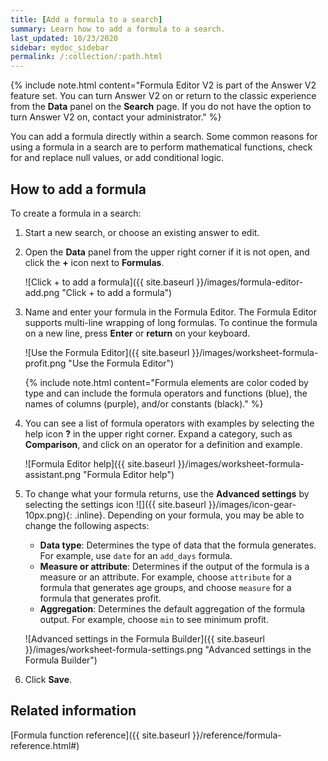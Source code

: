```yaml
---
title: [Add a formula to a search]
summary: Learn how to add a formula to a search.
last_updated: 10/23/2020
sidebar: mydoc_sidebar
permalink: /:collection/:path.html
---
```


{% include note.html content="Formula Editor V2 is part of the Answer V2 feature set. You can turn Answer V2 on or return to the classic experience from the <strong>Data</strong> panel on the <strong>Search</strong> page. If you do not have the option to turn Answer V2 on, contact your administrator." %}

You can add a formula directly within a search. Some common reasons for using a formula in a search are to perform mathematical functions, check for and replace null values, or add conditional logic.

## How to add a formula

To create a formula in a search:

1. Start a new search, or choose an existing answer to edit.

3. Open the **Data** panel from the upper right corner if it is not open, and click the **+** icon next to **Formulas**.

    ![Click + to add a formula]({{ site.baseurl }}/images/formula-editor-add.png "Click + to add a formula")

4. Name and enter your formula in the Formula Editor. The Formula Editor supports multi-line wrapping of long formulas. To continue the formula on a new line, press **Enter** or **return** on your keyboard.

     ![Use the Formula Editor]({{ site.baseurl }}/images/worksheet-formula-profit.png "Use the Formula Editor")

    {% include note.html content="Formula elements are color coded by type and can include the formula operators and functions (blue), the names of columns (purple), and/or constants (black)." %}

5.  You can see a list of formula operators with examples by selecting the help icon **?** in the upper right corner. Expand a category, such as **Comparison**, and click on an operator for a definition and example.

    ![Formula Editor help]({{ site.baseurl }}/images/worksheet-formula-assistant.png "Formula Editor help")

6.  To change what your formula returns, use the **Advanced settings** by selecting the settings icon ![]({{ site.baseurl }}/images/icon-gear-10px.png){: .inline}. Depending on your formula, you may be able to change the following aspects:

    -   **Data type**: Determines the type of data that the formula generates. For example, use `date` for an `add_days` formula.
    -   **Measure or attribute**: Determines if the output of the formula is a measure or an attribute. For example, choose `attribute` for a formula that generates age groups, and choose `measure` for a formula that generates profit.
    -   **Aggregation**: Determines the default aggregation of the formula output. For example, choose `min` to see minimum profit.

    ![Advanced settings in the Formula Builder]({{ site.baseurl }}/images/worksheet-formula-settings.png "Advanced settings in the Formula Builder")

7. Click **Save**.

## Related information  

[Formula function reference]({{ site.baseurl }}/reference/formula-reference.html#)
